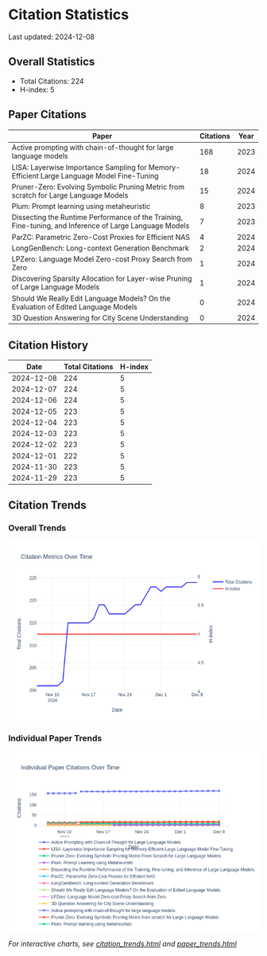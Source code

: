 # Citation Statistics

Last updated: 2024-12-08

## Overall Statistics
- Total Citations: 224
- H-index: 5

## Paper Citations

| Paper | Citations | Year |
| ----- | --------- | ---- |
| Active prompting with chain-of-thought for large language models | 168 | 2023 |
| LISA: Layerwise Importance Sampling for Memory-Efficient Large Language Model Fine-Tuning | 18 | 2024 |
| Pruner-Zero: Evolving Symbolic Pruning Metric from scratch for Large Language Models | 15 | 2024 |
| Plum: Prompt learning using metaheuristic | 8 | 2023 |
| Dissecting the Runtime Performance of the Training, Fine-tuning, and Inference of Large Language Models | 7 | 2023 |
| ParZC: Parametric Zero-Cost Proxies for Efficient NAS | 4 | 2024 |
| LongGenBench: Long-context Generation Benchmark | 2 | 2024 |
| LPZero: Language Model Zero-cost Proxy Search from Zero | 1 | 2024 |
| Discovering Sparsity Allocation for Layer-wise Pruning of Large Language Models | 1 | 2024 |
| Should We Really Edit Language Models? On the Evaluation of Edited Language Models | 0 | 2024 |
| 3D Question Answering for City Scene Understanding | 0 | 2024 |

## Citation History

| Date | Total Citations | H-index |
| ---- | --------------- | ------- |
| 2024-12-08 | 224 | 5 |
| 2024-12-07 | 224 | 5 |
| 2024-12-06 | 224 | 5 |
| 2024-12-05 | 223 | 5 |
| 2024-12-04 | 223 | 5 |
| 2024-12-03 | 223 | 5 |
| 2024-12-02 | 223 | 5 |
| 2024-12-01 | 222 | 5 |
| 2024-11-30 | 223 | 5 |
| 2024-11-29 | 223 | 5 |

## Citation Trends

### Overall Trends
![Citation Trends](citation_trends.png)

### Individual Paper Trends
![Paper Trends](paper_trends.png)

*For interactive charts, see [citation_trends.html](citation_trends.html) and [paper_trends.html](paper_trends.html)*